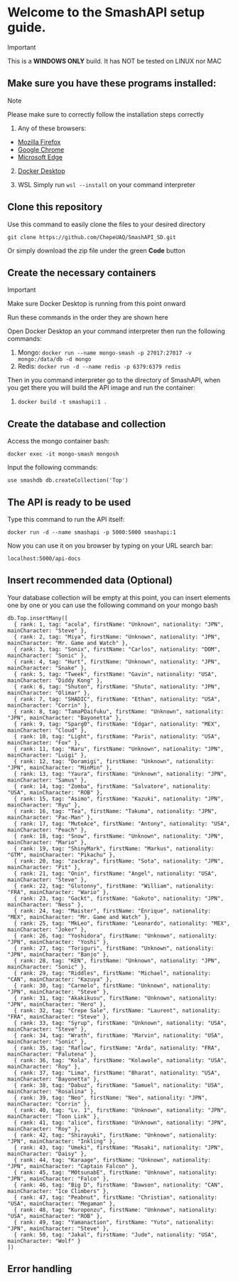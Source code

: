# Welcome to the SmashAPI setup guide.

>[!IMPORTANT]
> This is a **WINDOWS ONLY** build. It has NOT be tested on LINUX nor MAC

## Make sure you have these programs installed:
>[!NOTE]
>Please make sure to correctly follow the installation steps correctly

1) Any of these browsers:
- [Mozilla Firefox](https://www.mozilla.org/firefox/)
- [Google Chrome](https://www.google.com/chrome/)
- [Microsoft Edge](https://www.microsoft.com/edge/)
  
2) [Docker Desktop](https://docs.docker.com/desktop/)
   
3) WSL
   Simply run ``wsl --install`` on your command interpreter


## Clone this repository
Use this command to easily clone the files to your desired directory

``` git clone https://github.com/ChepeUAQ/SmashAPI_SD.git ```

Or simply download the zip file under the green **Code** button

## Create the necessary containers
>[!IMPORTANT]
> Make sure Docker Desktop is running from this point onward
>
> Run these commands in the order they are shown here

Open Docker Desktop an your command interpreter then run the following commands:
1) Mongo:  ``docker run --name mongo-smash -p 27017:27017 -v mongo:/data/db -d mongo``
2) Redis: ``docker run -d --name redis -p 6379:6379 redis``

Then in you command interpreter go to the directory of SmashAPI, when you get there you will build the API image and run the container:
1) ``docker build -t smashapi:1 .``

## Create the database and collection
Access the mongo container bash:

``docker exec -it mongo-smash mongosh``

Input the following commands:

``
use smashdb
db.createCollection('Top')
``

## The API is ready to be used
Type this command to run the API itself:

``docker run -d --name smashapi -p 5000:5000 smashapi:1``

Now you can use it on you browser by typing on your URL search bar:

``localhost:5000/api-docs``

## Insert recommended data (Optional)
Your database collection will be empty at this point, you can insert elements one by one or you can use the following command on your mongo bash
```
db.Top.insertMany([
  { rank: 1, tag: "acola", firstName: "Unknown", nationality: "JPN", mainCharacter: "Steve" },
  { rank: 2, tag: "Miya", firstName: "Unknown", nationality: "JPN", mainCharacter: "Mr. Game and Watch" },
  { rank: 3, tag: "Sonix", firstName: "Carlos", nationality: "DOM", mainCharacter: "Sonic" },
  { rank: 4, tag: "Hurt", firstName: "Unknown", nationality: "JPN", mainCharacter: "Snake" },
  { rank: 5, tag: "Tweek", firstName: "Gavin", nationality: "USA", mainCharacter: "Diddy Kong" },
  { rank: 6, tag: "Shuton", firstName: "Shuto", nationality: "JPN", mainCharacter: "Olimar" },
  { rank: 7, tag: "SHADIC", firstName: "Ethan", nationality: "USA", mainCharacter: "Corrin" },
  { rank: 8, tag: "TamaPDaifuku", firstName: "Unknown", nationality: "JPN", mainCharacter: "Bayonetta" },
  { rank: 9, tag: "Sparg0", firstName: "Edgar", nationality: "MEX", mainCharacter: "Cloud" },
  { rank: 10, tag: "Light", firstName: "Paris", nationality: "USA", mainCharacter: "Fox" },
  { rank: 11, tag: "Raru", firstName: "Unknown", nationality: "JPN", mainCharacter: "Luigi" },
  { rank: 12, tag: "Doramigi", firstName: "Unknown", nationality: "JPN", mainCharacter: "MinMin" },
  { rank: 13, tag: "Yaura", firstName: "Unknown", nationality: "JPN", mainCharacter: "Samus" },
  { rank: 14, tag: "Zomba", firstName: "Salvatore", nationality: "USA", mainCharacter: "ROB" },
  { rank: 15, tag: "Asimo", firstName: "Kazuki", nationality: "JPN", mainCharacter: "Ryu" },
  { rank: 16, tag: "Tea", firstName: "Takuma", nationality: "JPN", mainCharacter: "Pac-Man" },
  { rank: 17, tag: "MuteAce", firstName: "Antony", nationality: "USA", mainCharacter: "Peach" },
  { rank: 18, tag: "Snow", firstName: "Unknown", nationality: "JPN", mainCharacter: "Mario" },
  { rank: 19, tag: "ShinyMark", firstName: "Markus", nationality: "GTM", mainCharacter: "Pikachu" },
  { rank: 20, tag: "zackray", firstName: "Sota", nationality: "JPN", mainCharacter: "Pit" },
  { rank: 21, tag: "Onin", firstName: "Angel", nationality: "USA", mainCharacter: "Steve" },
  { rank: 22, tag: "Glutonny", firstName: "William", nationality: "FRA", mainCharacter: "Wario" },
  { rank: 23, tag: "Gackt", firstName: "Gakuto", nationality: "JPN", mainCharacter: "Ness" },
  { rank: 24, tag: "Maister", firstName: "Enrique", nationality: "MEX", mainCharacter: "Mr. Game and Watch" },
  { rank: 25, tag: "MkLeo", firstName: "Leonardo", nationality: "MEX", mainCharacter: "Joker" },
  { rank: 26, tag: "Yoshidora", firstName: "Unknown", nationality: "JPN", mainCharacter: "Yoshi" },
  { rank: 27, tag: "Toriguri", firstName: "Unknown", nationality: "JPN", mainCharacter: "Banjo" },
  { rank: 28, tag: "KEN", firstName: "Unknown", nationality: "JPN", mainCharacter: "Sonic" },
  { rank: 29, tag: "Riddles", firstName: "Michael", nationality: "CAN", mainCharacter: "Kazuya" },
  { rank: 30, tag: "Carmelo", firstName: "Unknown", nationality: "JPN", mainCharacter: "Steve" },
  { rank: 31, tag: "Akakikusu", firstName: "Unknown", nationality: "JPN", mainCharacter: "Hero" },
  { rank: 32, tag: "Crepe Sale", firstName: "Laurent", nationality: "FRA", mainCharacter: "Steve" },
  { rank: 33, tag: "Syrup", firstName: "Unknown", nationality: "USA", mainCharacter: "Steve" },
  { rank: 34, tag: "Wrath", firstName: "Marvin", nationality: "USA", mainCharacter: "Sonic" },
  { rank: 35, tag: "Raflow", firstName: "Arda", nationality: "FRA", mainCharacter: "Palutena" },
  { rank: 36, tag: "Kola", firstName: "Kolawole", nationality: "USA", mainCharacter: "Roy" },
  { rank: 37, tag: "Lima", firstName: "Bharat", nationality: "USA", mainCharacter: "Bayonetta" },
  { rank: 38, tag: "Dabuz", firstName: "Samuel", nationality: "USA", mainCharacter: "Rosalina" },
  { rank: 39, tag: "Neo", firstName: "Neo", nationality: "JPN", mainCharacter: "Corrin" },
  { rank: 40, tag: "Lv. 1", firstName: "Unknown", nationality: "JPN", mainCharacter: "Toon Link" },
  { rank: 41, tag: "alice", firstName: "Unknown", nationality: "JPN", mainCharacter: "Roy" },
  { rank: 42, tag: "Shirayuki", firstName: "Unknown", nationality: "JPN", mainCharacter: "Inkling" },
  { rank: 43, tag: "Umeki", firstName: "Masaki", nationality: "JPN", mainCharacter: "Daisy" },
  { rank: 44, tag: "Karaage", firstName: "Unknown", nationality: "JPN", mainCharacter: "Captain Falcon" },
  { rank: 45, tag: "M0tsunabE", firstName: "Unknown", nationality: "JPN", mainCharacter: "Falco" },
  { rank: 46, tag: "Big D", firstName: "Dawson", nationality: "CAN", mainCharacter: "Ice Climbers" },
  { rank: 47, tag: "Peabnut", firstName: "Christian", nationality: "USA", mainCharacter: "Megaman" },
  { rank: 48, tag: "Kuroponzu", firstName: "Unknown", nationality: "USA", mainCharacter: "ROB" },
  { rank: 49, tag: "Yamanaction", firstName: "Yuto", nationality: "JPN", mainCharacter: "Steve" },
  { rank: 50, tag: "Jakal", firstName: "Jude", nationality: "USA", mainCharacter: "Wolf" }
])
```

## Error handling
